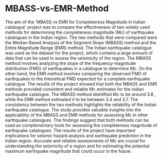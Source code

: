 # MBASS-vs-EMR-Method
The aim of the 'MBASS vs EMR for Completeness Magnitude in Indian catalogue' project
was to compare the effectiveness of two widely used methods for determining the
completeness magnitude (Mc) of earthquake catalogues in the Indian region. The two
methods that were compared were the Median Based Analysis of the Segment Slope
(MBASS) method and the Entire Magnitude Range (EMR) method. The Indian earthquake
catalogue was used as the dataset for the project, which contains a large amount of data that
can be used to assess the seismicity of the region. The MBASS method involves analyzing
the slope of the frequency-magnitude distribution (FMD) of earthquakes in a catalogue to
determine Mc. On the other hand, the EMR method involves comparing the observed FMD
of earthquakes to the theoretical FMD expected for a complete earthquake catalogue. The
results of the project showed that both the MBASS and EMR methods provided consistent
and reliable Mc estimates for the Indian earthquake catalogue. The MBASS method
identified Mc to be around 3.8 , while the EMR method estimated it to be between 3.4 and
3.7. The consistency between the two methods highlights the reliability of the Indian
earthquake catalogue. The study provides valuable insights into the applicability of the
MBASS and EMR methods for assessing Mc in other earthquake catalogues. The findings
suggest that both methods can be used as complementary tools for assessing the completeness
magnitude of earthquake catalogues. The results of the project have important implications
for seismic hazard analysis and earthquake prediction in the Indian region. Accurate and
reliable assessments of Mc are crucial for understanding the seismicity of a region and for
estimating the potential maximum earthquake magnitude that could occur in the future.
